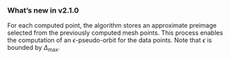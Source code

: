### What’s new in v2.1.0
For each computed point, the algorithm stores an approximate preimage selected from the previously computed mesh points. This process enables the computation of an $\epsilon$-pseudo-orbit for the data points. Note that $\epsilon$ is bounded by $\Delta_{\max}$.
